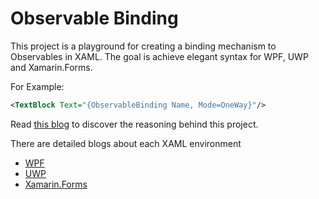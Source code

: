 # Observable Binding

This project is a playground for creating a binding mechanism to Observables in XAML.
The goal is achieve elegant syntax for WPF, UWP and Xamarin.Forms.

For Example:

```xml
<TextBlock Text="{ObservableBinding Name, Mode=OneWay}"/>
```

Read [this blog](https://blogs.u2u.be/lander/post/2017/11/22/binding-to-observables-in-xaml) to discover the reasoning behind this project.

There are detailed blogs about each XAML environment
- [WPF](https://blogs.u2u.be/lander/post/2017/11/22/binding-to-observables-in-xaml-wpf)
- [UWP](https://blogs.u2u.be/lander/post/2017/11/22/binding-to-observables-in-xaml-uwp)
- [Xamarin.Forms](https://blogs.u2u.be/lander/post/2017/11/22/binding-to-observables-in-xaml-xamarin-forms)